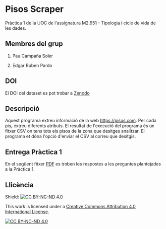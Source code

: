 # Pisos Scraper
Pràctica 1 de la UOC de l'assignatura M2.951 - Tipologia i cicle de vida de les dades.

## Membres del grup
1. Pau Campaña Soler

2. Edgar Ruben Pardo

## DOI

El DOI del dataset es pot trobar a [Zenodo](https://doi.org/10.5281/zenodo.3747580)

## Descripció
Aquest programa extreu informació de la web https://pisos.com. Per cada pis, extreu diferents atributs. El resultat de l'execució del programa és un fitxer CSV on tens tots els pisos de la zona que desitges analitzar. El programa et dóna l'opció d'enviar el CSV al correu que desitgis.

## Entrega Pràctica 1

En el següent fitxer [PDF](https://github.com/paucampana/pisosScrapper/blob/master/Pr%C3%A0ctica%201.pdf) es troben les respostes a les preguntes plantejades a la Pràctica 1.

## Llicència

Shield: [![CC BY-NC-ND 4.0][cc-by-shield]][cc-by]

This work is licensed under a [Creative Commons Attribution 4.0 International
License][cc-by].

[![CC BY-NC-ND 4.0][cc-by-image]][cc-by]

[cc-by]: https://creativecommons.org/licenses/by-nc-nd/4.0/
[cc-by-image]: https://licensebuttons.net/l/by-nc-nd/4.0/88x31.png
[cc-by-shield]: https://img.shields.io/badge/License-CC%20BY--NC--ND%204.0-black
